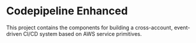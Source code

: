 # Codepipeline Enhanced

This project contains the components for building a cross-account, event-driven CI/CD system based on AWS service primitives.